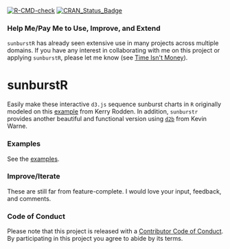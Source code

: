 [![R-CMD-check](https://github.com/timelyportfolio/sunburstR/workflows/R-CMD-check/badge.svg)](https://github.com/timelyportfolio/sunburstR/actions) [![CRAN_Status_Badge](http://www.r-pkg.org/badges/version/sunburstR)](https://cran.r-project.org/package=sunburstR)

### Help Me/Pay Me to Use, Improve, and Extend

`sunburstR` has already seen extensive use in many projects across multiple domains.  If you have any interest in collaborating with me on this project or applying `sunburstR`, please let me know (see [Time Isn't Money](https://buildingwidgets.com/2016-12-09_post_break/)).


# sunburstR

Easily make these interactive `d3.js` sequence sunburst charts in `R` originally modeled on this [example](https://gist.github.com/kerryrodden/7090426) from Kerry Rodden.  In addition, `sunburstr` provides another beautiful and functional version using [`d2b`](https://github.com/d2bjs/d2b) from Kevin Warne.

### Examples

See the [examples](https://github.com/timelyportfolio/sunburstR/tree/master/inst/examples).

### Improve/Iterate

These are still far from feature-complete.  I would love your input, feedback, and comments.

### Code of Conduct

Please note that this project is released with a [Contributor Code of Conduct](https://github.com/timelyportfolio/sunburstR/blob/master/CONDUCT.md). By participating in this project you agree to abide by its terms.
